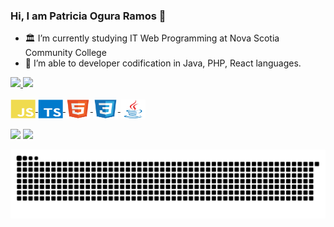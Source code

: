 ### Hi, I am Patricia Ogura Ramos 👋

- 🏛 I’m currently studying IT Web Programming at Nova Scotia Community College
- 🌱 I’m able to developer codification in Java, PHP, React languages.

 <div>
  <a href="https://github.com/PatriciaORamos">
  <img height="180em" src="https://github-readme-stats.vercel.app/api?username=PatriciaORamos&show_icons=true&theme=dracula&include_all_commits=true&count_private=true"/>
  <img height="180em" src="https://github-readme-stats.vercel.app/api/top-langs/?username=PatriciaORamos&layout=compact&langs_count=7&theme=dracula"/>
</div>
<div style="display: inline_block"><br>
  <img align="center" alt="Pati-Js" height="30" width="40" src="https://raw.githubusercontent.com/devicons/devicon/master/icons/javascript/javascript-plain.svg">
  <img align="center" alt="Pati-Ts" height="30" width="40" src="https://raw.githubusercontent.com/devicons/devicon/master/icons/typescript/typescript-plain.svg">
  <img align="center" alt="Pati-HTML" height="30" width="40" src="https://raw.githubusercontent.com/devicons/devicon/master/icons/html5/html5-original.svg">
  <img align="center" alt="Pati-CSS" height="30" width="40" src="https://raw.githubusercontent.com/devicons/devicon/master/icons/css3/css3-original.svg">
  <img align="center" alt="Pati-Java" height="30" width="40" src="https://raw.githubusercontent.com/devicons/devicon/master/icons/java/java-original.svg">
</div>
 <div>
  <br />
  <a href = "mailto:patriciaoguraramos@gmail.com"><img src="https://img.shields.io/badge/-Gmail-%23333?style=for-the-badge&logo=gmail&logoColor=white" target="_blank"></a>
  <a href="https://www.linkedin.com/in/patricia-ogura-ramos-284b381a3/" target="_blank"><img src="https://img.shields.io/badge/-LinkedIn-%230077B5?style=for-the-badge&logo=linkedin&logoColor=white" target="_blank"></a> 
  
![Snake animation](https://github.com/PatriciaORamos/PatriciaORamos/blob/output/github-contribution-grid-snake.svg)
  
</div>
